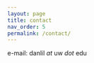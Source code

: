 ```yaml
---
layout: page
title: contact
nav_order: 5
permalink: /contact/
---
```


e-mail: danlil *at* uw *dot* edu